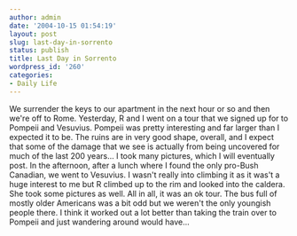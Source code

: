```yaml
---
author: admin
date: '2004-10-15 01:54:19'
layout: post
slug: last-day-in-sorrento
status: publish
title: Last Day in Sorrento
wordpress_id: '260'
categories:
- Daily Life
---
```


We surrender the keys to our apartment in the next hour or so and then
we're off to Rome. Yesterday, R and I went on a tour that we signed up
for to Pompeii and Vesuvius. Pompeii was pretty interesting and far
larger than I expected it to be. The ruins are in very good shape,
overall, and I expect that some of the damage that we see is actually
from being uncovered for much of the last 200 years... I took many
pictures, which I will eventually post. In the afternoon, after a lunch
where I found the only pro-Bush Canadian, we went to Vesuvius. I wasn't
really into climbing it as it was't a huge interest to me but R climbed
up to the rim and looked into the caldera. She took some pictures as
well. All in all, it was an ok tour. The bus full of mostly older
Americans was a bit odd but we weren't the only youngish people there. I
think it worked out a lot better than taking the train over to Pompeii
and just wandering around would have...
